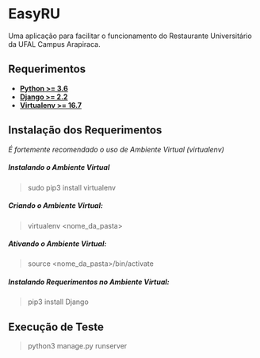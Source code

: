 # EasyRU
Uma aplicação para facilitar o funcionamento do Restaurante Universitário da UFAL Campus Arapiraca.

## Requerimentos
* **[Python >= 3.6](https://www.python.org/downloads/)**
* **[Django >= 2.2](https://www.djangoproject.com/download/)**
* **[Virtualenv >= 16.7](https://virtualenv.pypa.io/en/latest/)**

## Instalação dos Requerimentos
*É fortemente recomendado o uso de Ambiente Virtual (virtualenv)*
##### Instalando o Ambiente Virtual
>sudo pip3 install virtualenv
##### Criando o Ambiente Virtual:
>virtualenv <nome_da_pasta>
##### Ativando o Ambiente Virtual:
>source <nome_da_pasta>/bin/activate
##### Instalando Requerimentos no Ambiente Virtual:
>pip3 install Django

## Execução de Teste
>python3 manage.py runserver
